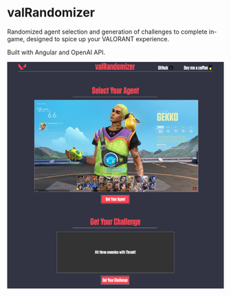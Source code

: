 # valRandomizer

Randomized agent selection and generation of challenges to complete in-game, designed to spice up your VALORANT experience.

Built with Angular and OpenAI API.

![image](src/assets/images/AppExample.png)
